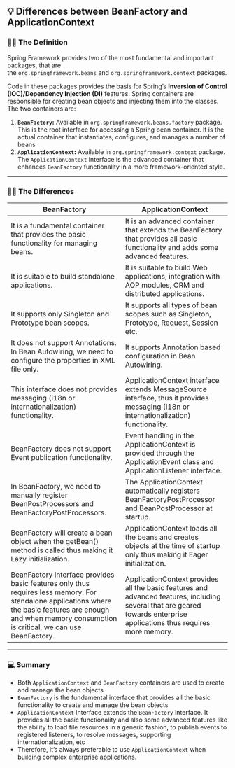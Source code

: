 ## 💡 Differences between BeanFactory and ApplicationContext

### 👩‍💻 The Definition

Spring Framework provides two of the most fundamental and important packages, that are the `org.springframework.beans` and `org.springframework.context` packages.

Code in these packages provides the basis for Spring’s **Inversion of Control (IOC)/Dependency Injection (DI)** features. Spring containers are responsible for creating bean objects and injecting them into the classes. The two containers are:

1. **`BeanFactory`:** Available in `org.springframework.beans.factory` package. This is the root interface for accessing a Spring bean container. It is the actual container that instantiates, configures, and manages a number of beans
2. **`ApplicationContext`:** Available in `org.springframework.context` package. The `ApplicationContext` interface is the advanced container that enhances `BeanFactory` functionality in a more framework-oriented style. 

---

### 👩‍🏫 The Differences

| BeanFactory | ApplicationContext |
| --- | --- |
| It is a fundamental container that provides the basic functionality for managing beans. | It is an advanced container that extends the BeanFactory that provides all basic functionality and adds some advanced features. |
| It is suitable to build standalone applications. | It is suitable to build Web applications, integration with AOP modules, ORM and distributed applications. |
| It supports only Singleton and Prototype bean scopes. | It supports all types of bean scopes such as Singleton, Prototype, Request, Session etc. |
| It does not support Annotations. In Bean Autowiring, we need to configure the properties in XML file only. | It supports Annotation based configuration in Bean Autowiring. |
| This interface does not provides messaging (i18n or internationalization) functionality. | ApplicationContext interface extends MessageSource interface, thus it provides messaging (i18n or internationalization) functionality. |
| BeanFactory does not support Event publication functionality. | Event handling in the ApplicationContext is provided through the ApplicationEvent class and ApplicationListener interface. |
| In BeanFactory, we need to manually register BeanPostProcessors and BeanFactoryPostProcessors. | The ApplicationContext automatically registers BeanFactoryPostProcessor and BeanPostProcessor at startup. |
| BeanFactory will create a bean object when the getBean() method is called thus making it Lazy initialization. | ApplicationContext loads all the beans and creates objects at the time of startup only thus making it Eager initialization. |
| BeanFactory interface provides basic features only thus requires less memory. For standalone applications where the basic features are enough and when memory consumption is critical, we can use BeanFactory. | ApplicationContext provides all the basic features and advanced features, including several that are geared towards enterprise applications thus requires more memory. |

---

### 💻 Summary

- Both `ApplicationContext` and `BeanFactory` containers are used to create and manage the bean objects
- `BeanFactory` is the fundamental interface that provides all the basic functionality to create and manage the bean objects
- `ApplicationContext` interface extends the `BeanFactory` interface. It provides all the basic functionality and also some advanced features like the ability to load file resources in a generic fashion, to publish events to registered listeners, to resolve messages, supporting internationalization, etc
- Therefore, it’s always preferable to use `ApplicationContext` when building complex enterprise applications.